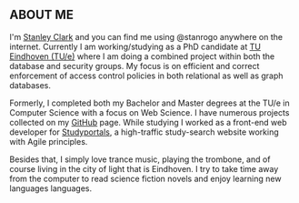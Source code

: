 ## ABOUT ME
I'm [Stanley Clark](https://nl.linkedin.com/in/stanleyclark) and you can find me using @stanrogo anywhere on the internet. Currently I am working/studying as a PhD candidate at [TU Eindhoven (TU/e)](https://www.tue.nl/en/) where I am doing a combined project within both the database and security groups. My focus is on efficient and correct enforcement of access control policies in both relational as well as graph databases.

Formerly, I completed both my Bachelor and Master degrees at the TU/e in Computer Science with a focus on Web Science. I have numerous projects collected on my [GitHub](https://www.github.com/stanrogo) page. While studying I worked as a front-end web developer for [Studyportals](https://www.studyportals.com/), a high-traffic study-search website working with Agile principles.

Besides that, I simply love trance music, playing the trombone, and of course living in the city of light that is Eindhoven. I try to take time away from the computer to read science fiction novels and enjoy learning new languages languages.
